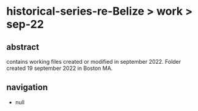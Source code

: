 # historical-series-re-Belize > work > sep-22

## abstract

contains working files created or modified in september 2022. Folder created 19 september 2022 in Boston MA.

## navigation

- null

